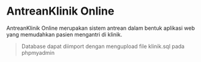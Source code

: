 # AntreanKlinik Online

AntreanKlinik Online merupakan sistem antrean dalam bentuk aplikasi web yang memudahkan pasien mengantri di klinik.

> Database dapat diimport dengan mengupload file klinik.sql pada phpmyadmin